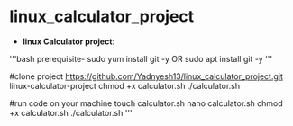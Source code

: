# linux_calculator_project

* **linux Calculator project**:
  
'''bash
prerequisite-
sudo yum install git -y
OR
sudo apt install git -y 
'''

#clone project
https://github.com/Yadnyesh13/linux_calculator_project.git
linux-calculator-project
chmod +x calculator.sh 
./calculator.sh 

#run code on your machine
touch calculator.sh
nano calculator.sh 
chmod +x calculator.sh 
./calculator.sh 
'''
